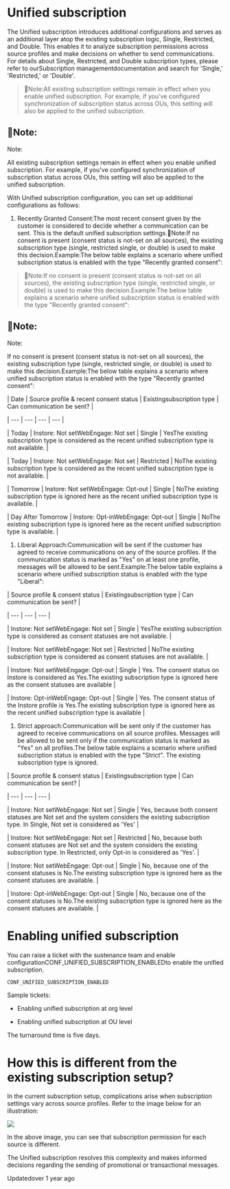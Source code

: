 # Unified subscription

The Unified subscription introduces additional configurations and serves as an additional layer atop the existing subscription logic, Single, Restricted, and Double. This enables it to analyze subscription permissions across source profiles and make decisions on whether to send communications. For details about Single, Restricted, and Double subscription types, please refer to ourSubscription managementdocumentation and search for 'Single,' 'Restricted,' or 'Double'.

> 📘Note:All existing subscription settings remain in effect when you enable unified subscription. For example, if you've configured synchronization of subscription status across OUs, this setting will also be applied to the unified subscription.

## 📘Note:

Note:

All existing subscription settings remain in effect when you enable unified subscription. For example, if you've configured synchronization of subscription status across OUs, this setting will also be applied to the unified subscription.

With Unified subscription configuration, you can set up additional configurations as follows:

1. Recently Granted Consent:The most recent consent given by the customer is considered to decide whether a communication can be sent. This is the default unified subscription settings.📘Note:If no consent is present (consent status is not-set on all sources), the existing subscription type (single, restricted single, or double) is used to make this decision.Example:The below table explains a scenario where unified subscription status is enabled with the type "Recently granted consent":

> 📘Note:If no consent is present (consent status is not-set on all sources), the existing subscription type (single, restricted single, or double) is used to make this decision.Example:The below table explains a scenario where unified subscription status is enabled with the type "Recently granted consent":

## 📘Note:

Note:

If no consent is present (consent status is not-set on all sources), the existing subscription type (single, restricted single, or double) is used to make this decision.Example:The below table explains a scenario where unified subscription status is enabled with the type "Recently granted consent":

| Date | Source profile & recent consent status | Existingsubscription type | Can communication be sent? |

| --- | --- | --- | --- |

| Today | Instore: Not setWebEngage: Not set | Single | YesThe existing subscription type is considered as the recent unified subscription type is not available. |

| Today | Instore: Not setWebEngage: Not set | Restricted | NoThe existing subscription type is considered as the recent unified subscription type is not available. |

| Tomorrow | Instore: Not setWebEngage: Opt-out | Single | NoThe existing subscription type is ignored here as the recent unified subscription type is available. |

| Day After Tomorrow | Instore: Opt-inWebEngage: Opt-out | Single | NoThe existing subscription type is ignored here as the recent unified subscription type is available. |



1. Liberal Approach:Communication will be sent if the customer has agreed to receive communications on any of the source profiles. If the communication status is marked as "Yes" on at least one profile, messages will be allowed to be sent.Example:The below table explains a scenario where unified subscription status is enabled with the type "Liberal":

| Source profile & consent status | Existingsubscription type | Can communication be sent? |

| --- | --- | --- |

| Instore: Not setWebEngage: Not set | Single | YesThe existing subscription type is considered as consent statuses are not available. |

| Instore: Not setWebEngage: Not set | Restricted | NoThe existing subscription type is considered as consent statuses are not available. |

| Instore: Not setWebEngage: Opt-out | Single | Yes. The consent status on Instore is considered as Yes.The existing subscription type is ignored here as the consent statuses are available |

| Instore: Opt-inWebEngage: Opt-out | Single | Yes. The consent status of the Instore profile is Yes.The existing subscription type is ignored here as the recent unified subscription type is available |



1. Strict approach:Communication will be sent only if the customer has agreed to receive communications on all source profiles. Messages will be allowed to be sent only if the communication status is marked as "Yes" on all profiles.The below table explains a scenario where unified subscription status is enabled with the type "Strict". The existing subscription type is ignored.

| Source profile & consent status | Existingsubscription type | Can communication be sent? |

| --- | --- | --- |

| Instore: Not setWebEngage: Not set | Single | Yes,  because both consent statuses are Not set and the system considers the existing subscription type. In Single, Not set is considered as 'Yes' |

| Instore: Not setWebEngage: Not set | Restricted | No,  because both consent statuses are Not set and the system considers the existing subscription type. In Restricted, only Opt-in is considered as 'Yes'. |

| Instore: Not setWebEngage: Opt-out | Single | No, because one of the consent statuses is No.The existing subscription type is ignored here as the consent statuses are available. |

| Instore: Opt-inWebEngage: Opt-out | Single | No, because one of the consent statuses is No.The existing subscription type is ignored here as the consent statuses are available. |



# Enabling unified subscription

You can raise a ticket with the sustenance team and enable configurationCONF_UNIFIED_SUBSCRIPTION_ENABLEDto enable the unified subscription.

`CONF_UNIFIED_SUBSCRIPTION_ENABLED`

Sample tickets:

- Enabling unified subscription at org level

- Enabling unified subscription at OU level

The turnaround time is five days.

# How this is different from the existing subscription setup?

In the current subscription setup, complications arise when subscription settings vary across source profiles. Refer to the image below for an illustration:

![](https://files.readme.io/301b54f-Subscription_setting.gif)

In the above image, you can see that subscription permission for each source is different.

The Unified subscription resolves this complexity and makes informed decisions regarding the sending of promotional or transactional messages.

Updatedover 1 year ago